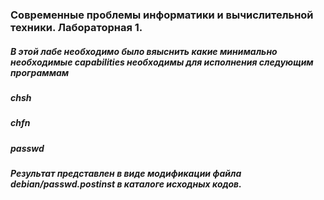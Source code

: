 ### Современные проблемы информатики и вычислительной техники. Лабораторная 1.

##### В этой лабе необходимо было вяыснить какие минимально необходимые capabilities необходимы для исполнения следующим программам
##### chsh
##### chfn
##### passwd

##### Результат представлен в виде модификации файла debian/passwd.postinst в каталоге исходных кодов.

